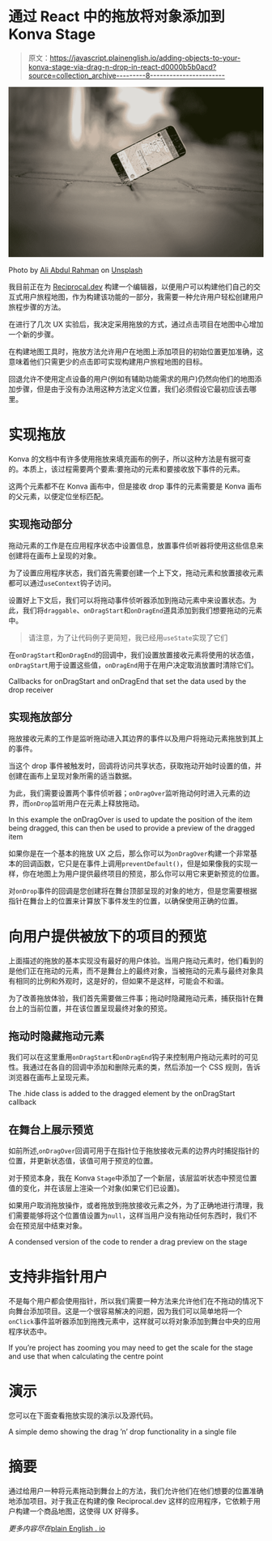 # 通过 React 中的拖放将对象添加到 Konva Stage

> 原文：<https://javascript.plainenglish.io/adding-objects-to-your-konva-stage-via-drag-n-drop-in-react-d0000b5b0acd?source=collection_archive---------8----------------------->

![](img/5ce74f06a80f2dc45ddc488190127bcb.png)

Photo by [Ali Abdul Rahman](https://unsplash.com/@_actually_?utm_source=medium&utm_medium=referral) on [Unsplash](https://unsplash.com?utm_source=medium&utm_medium=referral)

我目前正在为 [Reciprocal.dev](https://examples.reciprocal.dev) 构建一个编辑器，以便用户可以构建他们自己的交互式用户旅程地图，作为构建该功能的一部分，我需要一种允许用户轻松创建用户旅程步骤的方法。

在进行了几次 UX 实验后，我决定采用拖放的方式，通过点击项目在地图中心增加一个新的步骤。

在构建地图工具时，拖放方法允许用户在地图上添加项目的初始位置更加准确，这意味着他们只需更少的点击即可实现构建用户旅程地图的目标。

回退允许不使用定点设备的用户(例如有辅助功能需求的用户)仍然向他们的地图添加步骤，但是由于没有办法用这种方法定义位置，我们必须假设它最初应该去哪里。

# 实现拖放

Konva 的文档中有许多使用拖放来填充画布的例子，所以这种方法是有据可查的。本质上，该过程需要两个要素:要拖动的元素和要接收放下事件的元素。

这两个元素都不在 Konva 画布中，但是接收 drop 事件的元素需要是 Konva 画布的父元素，以便定位坐标匹配。

## 实现拖动部分

拖动元素的工作是在应用程序状态中设置信息，放置事件侦听器将使用这些信息来创建将在画布上呈现的对象。

为了设置应用程序状态，我们首先需要创建一个上下文，拖动元素和放置接收元素都可以通过`useContext`钩子访问。

设置好上下文后，我们可以将拖动事件侦听器添加到拖动元素中来设置状态。为此，我们将`draggable`、`onDragStart`和`onDragEnd`道具添加到我们想要拖动的元素中。

> 请注意，为了让代码例子更简短，我已经用`useState`实现了它们

在`onDragStart`和`onDragEnd`的回调中，我们设置放置接收元素将使用的状态值，`onDragStart`用于设置这些值，`onDragEnd`用于在用户决定取消放置时清除它们。

Callbacks for onDragStart and onDragEnd that set the data used by the drop receiver

## 实现拖放部分

拖放接收元素的工作是监听拖动进入其边界的事件以及用户将拖动元素拖放到其上的事件。

当这个 drop 事件被触发时，回调将访问共享状态，获取拖动开始时设置的值，并创建在画布上呈现对象所需的适当数据。

为此，我们需要设置两个事件侦听器；`onDragOver`监听拖动何时进入元素的边界，而`onDrop`监听用户在元素上释放拖动。

In this example the onDragOver is used to update the position of the item being dragged, this can then be used to provide a preview of the dragged item

如果你是在一个基本的拖放 UX 之后，那么你可以为`onDragOver`构建一个非常基本的回调函数，它只是在事件上调用`preventDefault()`，但是如果像我的实现一样，你在地图上为用户提供最终项目的预览，那么你可以用它来更新预览的位置。

对`onDrop`事件的回调是您创建将在舞台顶部呈现的对象的地方，但是您需要根据指针在舞台上的位置来计算放下事件发生的位置，以确保使用正确的位置。

# 向用户提供被放下的项目的预览

上面描述的拖放的基本实现没有最好的用户体验。当用户拖动元素时，他们看到的是他们正在拖动的元素，而不是舞台上的最终对象，当被拖动的元素与最终对象具有相同的比例和外观时，这是好的，但如果不是这样，可能会不和谐。

为了改善拖放体验，我们首先需要做三件事；拖动时隐藏拖动元素，捕获指针在舞台上的当前位置，并在该位置呈现最终对象的预览。

## 拖动时隐藏拖动元素

我们可以在这里重用`onDragStart`和`onDragEnd`钩子来控制用户拖动元素时的可见性。我通过在各自的回调中添加和删除元素的类，然后添加一个 CSS 规则，告诉浏览器在画布上呈现元素。

The .hide class is added to the dragged element by the onDragStart callback

## 在舞台上展示预览

如前所述,`onDragOver`回调可用于在指针位于拖放接收元素的边界内时捕捉指针的位置，并更新状态值，该值可用于预览的位置。

对于预览本身，我在 Konva `Stage`中添加了一个新层，该层监听状态中预览位置值的变化，并在该层上渲染一个对象(如果它们已设置)。

如果用户取消拖放操作，或者拖放到拖放接收元素之外，为了正确地进行清理，我们需要能够将这个位置值设置为`null`，这样当用户没有拖动任何东西时，我们不会在预览层中结束对象。

A condensed version of the code to render a drag preview on the stage

# 支持非指针用户

不是每个用户都会使用指针，所以我们需要一种方法来允许他们在不拖动的情况下向舞台添加项目。这是一个很容易解决的问题，因为我们可以简单地将一个`onClick`事件监听器添加到拖拽元素中，这样就可以将对象添加到舞台中央的应用程序状态中。

If you’re project has zooming you may need to get the scale for the stage and use that when calculating the centre point

# 演示

您可以在下面查看拖放实现的演示以及源代码。

A simple demo showing the drag ’n’ drop functionality in a single file

# 摘要

通过给用户一种将元素拖动到舞台上的方法，我们允许他们在他们想要的位置准确地添加项目。对于我正在构建的像 Reciprocal.dev 这样的应用程序，它依赖于用户构建一个商品地图，这使得 UX 好得多。

*更多内容尽在*[plain English . io](http://plainenglish.io/)